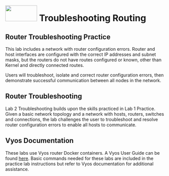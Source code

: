 # <img src="https://www.tamusa.edu/brandguide/jpeglogos/tamusa_final_logo_bw1.jpg" width="100" height="50"> Troubleshooting Routing
## Router Troubleshooting Practice
This lab includes a network with router configuration errors. Router and host interfaces are configured with the correct IP addresses and subnet masks, but the routers do not have routes configured or known, other than Kernel and directly connected routes.

Users will troubleshoot, isolate and correct router configuration errors, then demonstrate successful communication between all nodes in the network.

## Router Troubleshooting
Lab 2 Troubleshooting builds upon the skills practiced in Lab 1 Practice. Given a basic network topology and a network with hosts, routers, switches and connections, the lab challenges the user to troubleshoot and resolve router configuration errors to enable all hosts to communicate. 

## Vyos Documentation
These labs use Vyos router Docker containers. A Vyos User Guide can be found [here](https://docs.vyos.io/en/latest/configuration/index.html). Basic commands needed for these labs are included in the practice lab instructions but refer to Vyos documentation for additional assistance. 
